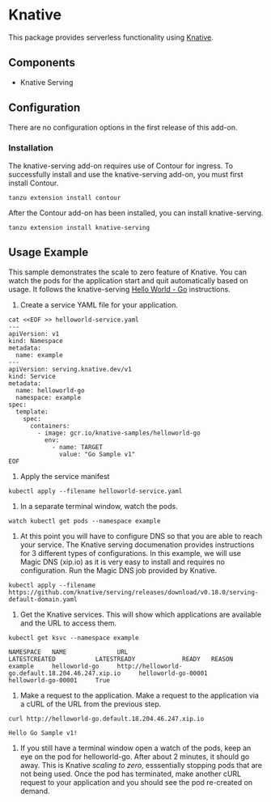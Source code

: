 # Knative

This package provides serverless functionality using [Knative](https://knative.dev/).

## Components

* Knative Serving

## Configuration

There are no configuration options in the first release of this add-on.

### Installation

The knative-serving add-on requires use of Contour for ingress. To successfully install and use the knative-serving add-on, you must first install Contour.
```shell
tanzu extension install contour
```

After the Contour add-on has been installed, you can install knative-serving.
```shell
tanzu extension install knative-serving
```

## Usage Example

This sample demonstrates the scale to zero feature of Knative. You can watch the pods for the application start and quit automatically based on usage. It follows the knative-serving [Hello World - Go](https://knative.dev/docs/serving/samples/hello-world/helloworld-go/index.html) instructions.

1. Create a service YAML file for your application.

```shell
cat <<EOF >> helloworld-service.yaml
---
apiVersion: v1
kind: Namespace
metadata:
  name: example
---
apiVersion: serving.knative.dev/v1
kind: Service
metadata:
  name: helloworld-go
  namespace: example
spec:
  template:
    spec:
      containers:
        - image: gcr.io/knative-samples/helloworld-go
          env:
            - name: TARGET
              value: "Go Sample v1"
EOF
```

1. Apply the service manifest

```shell
kubectl apply --filename helloworld-service.yaml
```

1. In a separate terminal window, watch the pods.
```shell
watch kubectl get pods --namespace example
```

1. At this point you will have to configure DNS so that you are able to reach your service. The Knative serving documenation provides instructions for 3 different types of configurations. In this example, we will use Magic DNS (xip.io) as it is very easy to install and requires no configuration. Run the Magic DNS job provided by Knative.
```shell
kubectl apply --filename https://github.com/knative/serving/releases/download/v0.18.0/serving-default-domain.yaml
```

1. Get the Knative services. This will show which applications are available and the URL to access them.
```shell
kubectl get ksvc --namespace example

NAMESPACE   NAME              URL                                                   LATESTCREATED           LATESTREADY             READY   REASON
example     helloworld-go     http://helloworld-go.default.18.204.46.247.xip.io     helloworld-go-00001     helloworld-go-00001     True
```

1. Make a request to the application. Make a request to the application via a cURL of the URL from the previous step.
```shell
curl http://helloworld-go.default.18.204.46.247.xip.io

Hello Go Sample v1!
```

1. If you still have a terminal window open a watch of the pods, keep an eye on the pod for helloworld-go. After about 2 minutes, it should go away. This is Knative _scaling to zero_, esssentially stopping pods that are not being used. Once the pod has terminated, make another cURL request to your application and you should see the pod re-created on demand.
